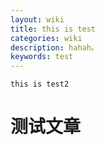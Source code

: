 ```yaml
---
layout: wiki
title: this is test
categories: wiki
description: hahah。
keywords: test
---
```


```
this is test2
```

# 测试文章

